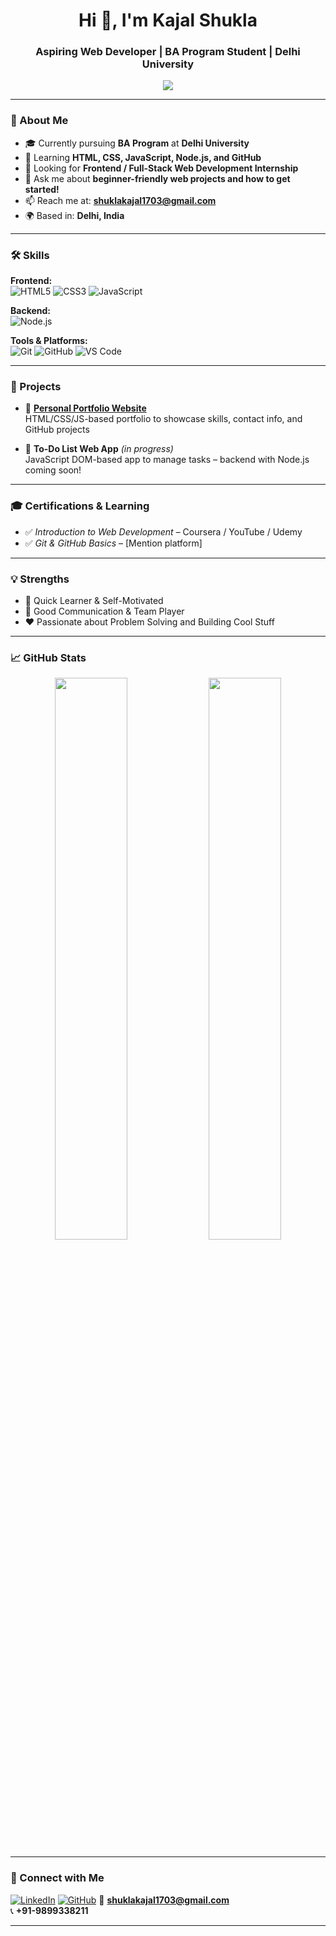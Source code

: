 <h1 align="center">Hi 👋, I'm Kajal Shukla</h1>
<h3 align="center">Aspiring Web Developer | BA Program Student | Delhi University</h3>

<p align="center">
  <img src="https://readme-typing-svg.herokuapp.com/?lines=Passionate+about+Web+Development;Eager+to+Learn+and+Grow;Building+Projects+with+HTML+CSS+JS&center=true&width=500&height=45" />
</p>

---

### 📍 About Me

- 🎓 Currently pursuing **BA Program** at **Delhi University**  
- 🌱 Learning **HTML, CSS, JavaScript, Node.js, and GitHub**  
- 💼 Looking for **Frontend / Full-Stack Web Development Internship**  
- 💬 Ask me about **beginner-friendly web projects and how to get started!**  
- 📫 Reach me at: **shuklakajal1703@gmail.com**  
- 🌍 Based in: **Delhi, India**

---

### 🛠️ Skills

**Frontend:**  
![HTML5](https://img.shields.io/badge/HTML5-E34F26?style=flat&logo=html5&logoColor=white)
![CSS3](https://img.shields.io/badge/CSS3-1572B6?style=flat&logo=css3&logoColor=white)
![JavaScript](https://img.shields.io/badge/JavaScript-F7DF1E?style=flat&logo=javascript&logoColor=black)

**Backend:**  
![Node.js](https://img.shields.io/badge/Node.js-339933?style=flat&logo=nodedotjs&logoColor=white)

**Tools & Platforms:**  
![Git](https://img.shields.io/badge/Git-F05032?style=flat&logo=git&logoColor=white)
![GitHub](https://img.shields.io/badge/GitHub-181717?style=flat&logo=github&logoColor=white)
![VS Code](https://img.shields.io/badge/VSCode-007ACC?style=flat&logo=visual-studio-code&logoColor=white)

---

### 🚀 Projects

- 🔗 [**Personal Portfolio Website**](https://github.com/shuklakajal17/Portfolio)  
  HTML/CSS/JS-based portfolio to showcase skills, contact info, and GitHub projects

- 🔨 **To-Do List Web App** *(in progress)*  
  JavaScript DOM-based app to manage tasks – backend with Node.js coming soon!

---

### 🎓 Certifications & Learning

- ✅ *Introduction to Web Development* – Coursera / YouTube / Udemy  
- ✅ *Git & GitHub Basics* – [Mention platform]  

---

### 💡 Strengths

- 🌟 Quick Learner & Self-Motivated  
- 💬 Good Communication & Team Player  
- ❤️ Passionate about Problem Solving and Building Cool Stuff

---

### 📈 GitHub Stats

<p align="center">
  <img src="https://github-readme-stats.vercel.app/api?username=shuklakajal17&show_icons=true&theme=tokyonight" width="48%" />
  <img src="https://github-readme-stats.vercel.app/api/top-langs/?username=shuklakajal17&layout=compact&theme=tokyonight" width="48%" />
</p>

---

### 🔗 Connect with Me

[![LinkedIn](https://img.shields.io/badge/Kajal%20Shukla-0077B5?style=flat&logo=linkedin&logoColor=white)](https://linkedin.com/in/kajalshukla)
[![GitHub](https://img.shields.io/badge/GitHub-100000?style=flat&logo=github&logoColor=white)](https://github.com/shuklakajal17)
📧 **shuklakajal1703@gmail.com**  
📞 **+91-9899338211**

---
